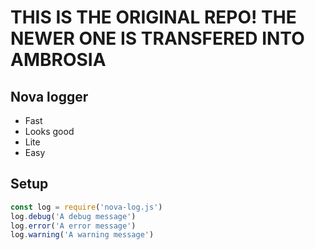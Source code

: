 # THIS IS THE ORIGINAL REPO! THE NEWER ONE IS TRANSFERED INTO AMBROSIA

## Nova logger

* Fast
* Looks good
* Lite
* Easy

## Setup

```js 
const log = require('nova-log.js')
log.debug('A debug message')
log.error('A error message')
log.warning('A warning message')
```
